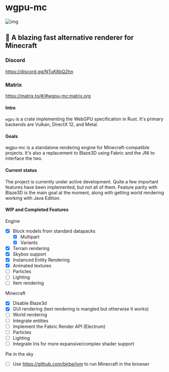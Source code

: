 # wgpu-mc

![img](media/logo.png)

## 🚀 A blazing fast alternative renderer for Minecraft
### Discord
https://discord.gg/NTuK8bQ2hn
### Matrix
https://matrix.to/#/#wgpu-mc:matrix.org

#### Intro

`wgpu` is a crate implementing the WebGPU specification in Rust. It's primary backends are Vulkan, DirectX 12, and Metal.

#### Goals

wgpu-mc is a standalone rendering engine for Minecraft-compatible projects. It's also a
replacement to Blaze3D using Fabric and the JNI to interface the two. 

#### Current status

The project is currently under active development. Quite a few important features have been implemented,
but not all of them. Feature parity with Blaze3D is the main goal at the moment, along with getting world rendering working
with Java Edition.

#### WIP and Completed Features

Engine

- [x] Block models from standard datapacks
  - [x] Multipart
  - [x] Variants
- [x] Terrain rendering
- [x] Skybox support
- [x] Instanced Entity Rendering
- [x] Animated textures
- [ ] Particles
- [ ] Lighting
- [ ] Item rendering

Minecraft

- [x] Disable Blaze3d
- [x] GUI rendering (text rendering is mangled but otherwise it works)
- [ ] World rendering
- [ ] Integrate entities
- [ ] Implement the Fabric Render API (Electrum)
- [ ] Particles
- [ ] Lighting
- [ ] Integrate Iris for more expansive/complex shader support

Pie in the sky

- [ ] Use https://github.com/birbe/jvm to run Minecraft in the browser